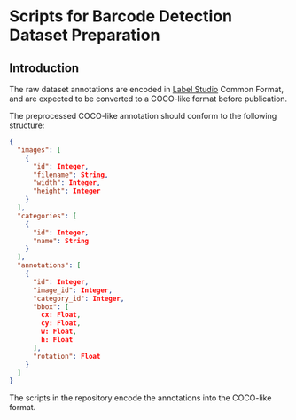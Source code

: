 # Scripts for Barcode Detection Dataset Preparation

## Introduction

The raw dataset annotations are encoded in [Label Studio](https://labelstud.io) Common Format, and are expected to be converted to a COCO-like format before publication.

The preprocessed COCO-like annotation should conform to the following structure:

```json
{
  "images": [
    {
      "id": Integer,
      "filename": String,
      "width": Integer,
      "height": Integer
    }
  ],
  "categories": [
    {
      "id": Integer,
      "name": String
    }
  ],
  "annotations": [
    {
      "id": Integer,
      "image_id": Integer,
      "category_id": Integer,
      "bbox": [
        cx: Float,
        cy: Float,
        w: Float,
        h: Float
      ],
      "rotation": Float
    }
  ]
}
```

The scripts in the repository encode the annotations into the COCO-like format.

